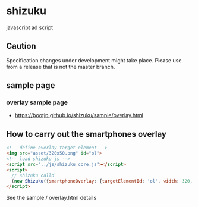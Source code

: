 # shizuku
javascript ad script

## Caution
Specification changes under development might take place.
Please use from a release that is not the master branch.

## sample page

### overlay sample page

* https://bootjp.github.io/shizuku/sample/overlay.html


## How to carry out the smartphones overlay

```html
<!-- define overlay target element -->
<img src="asset/320x50.png" id="ol">
<!-- load shizuku js -->
<script src="../js/shizuku_core.js"></script>
<script>
  // shizuku calld
  (new Shizuku({smartphoneOverlay: {targetElementId: 'ol', width: 320, height:50}}).smartphoneOverlayEffect());
</script>
```

See the sample / overlay.html details
